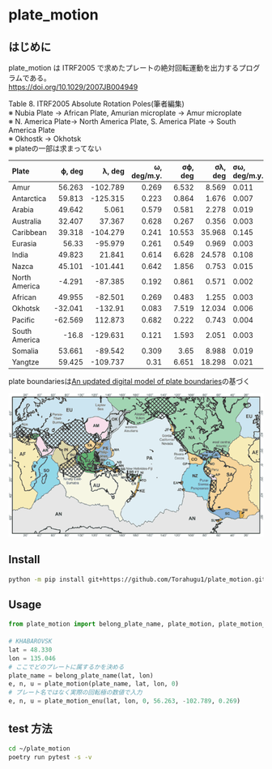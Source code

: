 # plate_motion

## はじめに

plate_motion は ITRF2005 で求めたプレートの絶対回転運動を出力するプログラムである。  
<https://doi.org/10.1029/2007JB004949>

Table 8. ITRF2005 Absolute Rotation Poles(筆者編集)  
※ Nubia Plate -> African Plate,  Amurian microplate -> Amur microplate  
※ N. America Plate-> North America Plate, S. America Plate -> South America Plate  
※ Okhostk -> Okhotsk  
※ plateの一部は求まってない

| Plate         |  ϕ, deg |   λ, deg | ω, deg/m.y. | σϕ, deg | σλ, deg | σω, deg/m.y. |
| :------------ | ------: | -------: | ----------: | ------: | ------: | :----------- |
| Amur          |  56.263 | -102.789 |       0.269 |   6.532 |   8.569 | 0.011        |
| Antarctica    |  59.813 | -125.315 |       0.223 |   0.864 |   1.676 | 0.007        |
| Arabia        |  49.642 |    5.061 |       0.579 |   0.581 |   2.278 | 0.019        |
| Australia     |  32.407 |   37.367 |       0.628 |   0.267 |   0.356 | 0.003        |
| Caribbean     |  39.318 | -104.279 |       0.241 |  10.553 |  35.968 | 0.145        |
| Eurasia       |   56.33 |  -95.979 |       0.261 |   0.549 |   0.969 | 0.003        |
| India         |  49.823 |   21.841 |       0.614 |   6.628 |  24.578 | 0.108        |
| Nazca         |  45.101 | -101.441 |       0.642 |   1.856 |   0.753 | 0.015        |
| North America |  -4.291 |  -87.385 |       0.192 |   0.861 |   0.571 | 0.002        |
| African       |  49.955 |  -82.501 |       0.269 |   0.483 |   1.255 | 0.003        |
| Okhotsk       | -32.041 |  -132.91 |       0.083 |   7.519 |  12.034 | 0.006        |
| Pacific       | -62.569 |  112.873 |       0.682 |   0.222 |   0.743 | 0.004        |
| South America |   -16.8 | -129.631 |       0.121 |   1.593 |   2.051 | 0.003        |
| Somalia       |  53.661 |  -89.542 |       0.309 |    3.65 |   8.988 | 0.019        |
| Yangtze       |  59.425 | -109.737 |        0.31 |   6.651 |  18.298 | 0.021        |

plate boundariesは[An updated digital model of plate boundaries](https://doi.org/10.1029/2001GC000252)の基づく

![plate boundaries](./pic/model_of_plate_boundaries.png)

## Install

```bash
python -m pip install git+https://github.com/Torahugu1/plate_motion.git
```

## Usage

```python
from plate_motion import belong_plate_name, plate_motion, plate_motion_enu

# KHABAROVSK
lat = 48.330
lon = 135.046
# ここでどのプレートに属するかを決める
plate_name = belong_plate_name(lat, lon)
e, n, u = plate_motion(plate_name, lat, lon, 0)
# プレート名ではなく実際の回転極の数値で入力
e, n, u = plate_motion_enu(lat, lon, 0, 56.263, -102.789, 0.269)
```

## test 方法

```bash
cd ~/plate_motion
poetry run pytest -s -v
```
